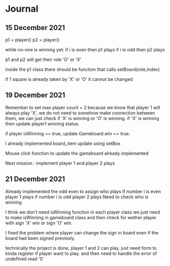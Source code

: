 # Journal

## 15 December 2021
p1 = player()
p2 = player()

while no-one is winning yet:
 if i is even then p1 plays
 if i is odd then p2 plays

p1 and p2 will get their role 'O' or 'X'

inside the p1 class there should be function that calls setBoard(role,index)

if 1 square is already taken by 'X' or 'O' it cannot be changed

## 19 December 2021
Remember to set max player count = 2
because we know that player 1 will always play 'X', we do not need
to somehow make connection between them, we can just check if 'X' is
winning or 'O' is winning. if 'X' is winning then update player1
winning status.

if player isWinning == true, update Gameboard.win == true.

I already implemented board_item update using setBox

Mouse click function to update the gameboard already implemented

Next mission : implement player 1 and player 2 plays

## 21 December 2021
Already implemented the odd even to assign who plays
if number i is even player 1 plays
if number i is odd player 2 plays
Need to check who is winning

I think we don't need isWinning function in each player class
we just need to make isWinning in gameboard class and then check for wether player with sign 'X' win or sign 'O' win.

I fixed the problem where player can change the sign in board even if the board had been signed previosly.

technically the project is done, 
player 1 and 2 can play.
just need form to kinda register if player want to play. and then need to handle the error of undefined read '0'
